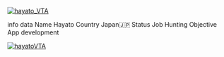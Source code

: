 <p align="left"> <a href="https://twitter.com/hayato_VTA" target="blank"><img src="https://img.shields.io/twitter/follow/hayato_VTA?logo=twitter&style=for-the-badge" alt="hayato_VTA" /></a> </p

|  info  |  data  |
| ---- | ---- |
|  Name  |  Hayato  |
|  Country  |  Japan🇯🇵  |
|  Status  |  Job Hunting  |
|  Objective  |  App development  |

<p align="left"> <a href="https://github.com/ryo-ma/github-profile-trophy"><img src="https://github-profile-trophy.vercel.app/?username=hayatoVTA" alt="hayatoVTA" /></a></p>
